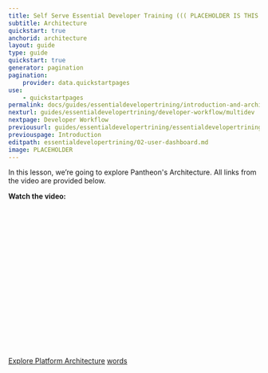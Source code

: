 ```yaml
---
title: Self Serve Essential Developer Training ((( PLACEHOLDER IS THIS THE NAME???)))
subtitle: Architecture
quickstart: true
anchorid: architecture
layout: guide
type: guide
quickstart: true
generator: pagination
pagination:
    provider: data.quickstartpages
use:
    - quickstartpages
permalink: docs/guides/essentialdevelopertrining/introduction-and-architecture/
nexturl: guides/essentialdevelopertrining/developer-workflow/multidev
nextpage: Developer Workflow
previousurl: guides/essentialdevelopertrining/essentialdevelopertrining
previouspage: Introduction
editpath: essentialdevelopertrining/02-user-dashboard.md
image: PLACEHOLDER
---
```


In this lesson, we’re going to explore Pantheon's Architecture.
All links from the video are provided below.

**Watch the video:**

<script src="https://fast.wistia.com/embed/medias/n45mo8hq3a.jsonp" async></script><script src="https://fast.wistia.com/assets/external/E-v1.js" async></script><div class="wistia_responsive_padding" style="padding:56.25% 0 0 0;position:relative;"><div class="wistia_responsive_wrapper" style="height:100%;left:0;position:absolute;top:0;width:100%;"><div class="wistia_embed wistia_async_n45mo8hq3a videoFoam=true" style="height:100%;position:relative;width:100%"><div class="wistia_swatch" style="height:100%;left:0;opacity:0;overflow:hidden;position:absolute;top:0;transition:opacity 200ms;width:100%;"><img src="https://fast.wistia.com/embed/medias/n45mo8hq3a/swatch" style="filter:blur(5px);height:100%;object-fit:contain;width:100%;" alt="" onload="this.parentNode.style.opacity=1;" /></div></div></div></div>


[Explore Platform Architecture](https://pantheon.io/docs/platform/)
[words](link)


